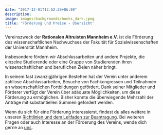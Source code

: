 ```yaml
---
date: "2017-12-01T12:52:36+06:00"
description: 
image: images/backgrounds/books_dark.jpeg
title: 'Förderung und Preise - Übersicht'
---
```


Vereinszweck der **Rationalen Altruisten Mannheim e.V.** ist die Förderung des wissenschaftlichen Nachwuchses der Fakultät für Sozialwissenschaften der Universität Mannheim.

Insbesondere fördern wir Abschlussarbeiten und andere Projekte, die einzelne Studierende oder eine Gruppe von Studierenden ihren wissenschaftlichen und beruflichen Zielen näher bringt.

In seinem fast zwanzigjährigen Bestehen hat der Verein unter anderem zahllose Abschlussarbeiten, Besuche von Fachkongressen und Teilnahmen an wissenschaftlichen Fortbildungen gefördert. Dank seiner Mitglieder und Förderer verfügt der Verein über adäquate Möglichkeiten, um diese Förderung zu ermöglichen. Bisher konnte die überwiegende Mehrzahl der Anträge mit substantiellen Summen gefördert werden.

<!--Eine detaillierte Auflistung der Geförderten findet ihr [hier]() oder in der Karte.

**KARTE EINFÜGEN**
![]() 
-->

Wenn du sich für eine Förderung interessierst, findest du alles weitere in unseren [Richtlinien und dem Leitfaden zur Beantragung](/de/funding/normalfoerderung). Bei weiteren Fragen oder auch Interesse an der Förderung des Vereins, wende dich gerne an [uns](/de/about/contact).
